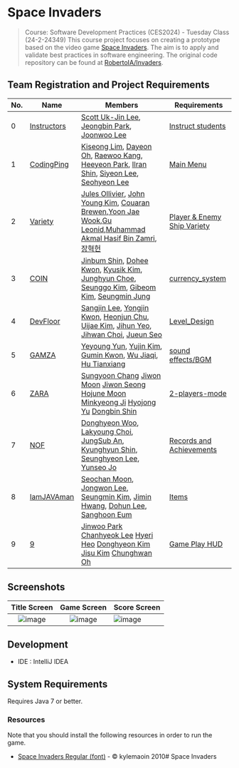 # Space Invaders

> Course: Software Development Practices (CES2024) - Tuesday Class (24-2-24349)
> This course project focuses on creating a prototype based on the video
> game [Space Invaders](https://en.wikipedia.org/wiki/Space_Invaders). The aim is to apply and validate best practices in
> software engineering. The original code repository can be found
> at [RobertoIA/Invaders](https://github.com/RobertoIA/Invaders).

## Team Registration and Project Requirements

| No. | Name                                                             | Members                                                                                                                                                                                                                                                                                                                                     | Requirements                                           |
|-----|------------------------------------------------------------------|---------------------------------------------------------------------------------------------------------------------------------------------------------------------------------------------------------------------------------------------------------------------------------------------------------------------------------------------|--------------------------------------------------------|
| 0   | [Instructors](https://github.com/PurpleBananass/Invaders-SDP)    | [Scott Uk-Jin Lee](https://github.com/scottukjinlee/scottukjinlee), [Jeongbin Park](https://github.com/dev-jjjjjeong-bin/dev-jjjjjeong-bin), [Joonwoo Lee](https://github.com/PurpleBananass/PurpleBananass)                                                                                                                                | [Instruct students](requirements/instruct.md)          |
| 1   | [CodingPing](https://github.com/sdp24-2-CodingPing/Invaders-SDP) | [Kiseong Lim](https://github.com/PIut0), [Dayeon Oh](https://github.com/dayeondev), [Raewoo Kang](https://github.com/raewoo0908), [Heeyeon Park](https://github.com/bheeyo), [Ilran Shin](https://github.com/ilranarli), [Siyeon Lee](https://github.com/lee-si-yeon), [Seohyeon Lee](https://github.com/LeeSeoHyeon04)                     | [Main Menu](requirements/codingping.md)                |
| 2   | [Variety](https://github.com/brewcoua/Invaders-SDP)              | [Jules Ollivier](https://github.com/ollivierju), [John Young Kim](https://github.com/dudghks), [Couaran Brewen](https://github.com/brewcoua),[Yoon Jae Wook](https://github.com/joshmal9999),[Gu Leonid](https://github.com/leong12344),[Muhammad Akmal Hasif Bin Zamri](https://github.com/akmal1649),[장혁헌](https://github.com/yixuan1130) | [Player & Enemy Ship Variety](requirements/variety.md) |
| 3   | [COIN](https://github.com/bumsoft/Invaders-SDP)                  | [Jinbum Shin](https://github.com/bumsoft), [Dohee Kwon](https://github.com/saemmooll), [Kyusik Kim](https://github.com/Kim-Mark), [Junghyun Choe](https://github.com/junghyun-coding), [Seunggo Kim](https://github.com/KIMSEUNGGO), [Gibeom Kim](https://github.com/gimgibum21im), [Seungmin Jung](https://github.com/ppk052)              | [currency_system](requirements/coin.md)                |
| 4   | [DevFloor](https://github.com/idealtrue0/Invaders-SDP.git)       | [Sangjin Lee](https://github.com/idealtrue0), [Yongjin Kwon](https://github.com/myfavoritekwon), [Heonjun Chu](https://github.com/chuheon), [Uijae Kim](https://github.com/chear5967), [Jihun Yeo](https://github.com/godjihun), [Jihwan Choi](https://github.com/Choi-89), [Jueun Seo](https://github.com/yuwol-9)                         | [Level_Design](requirements/Level_Design.md)           |    
| 5   | [GAMZA](https://github.com/yeyoungyun/Invaders-SDP)              | [Yeyoung Yun](https://github.com/yeyoungyun), [Yujin Kim](https://github.com/yujin041124), [Gumin Kwon](https://github.com/rnjsrbals), [Wu Jiaqi](https://github.com/milier1029), [Hu Tianxiang](https://github.com/HT1anX)                                                                                                                 | [sound effects/BGM](requirements/gamza.md)             |
| 6   | [ZARA](https://github.com/logpacket/Invaders-SDP)                | [Sungyoon Chang](https://github.com/logpacket) [Jiwon Moon](https://github.com/mjwoon) [Jiwon Seong](https://github.com/jiwoninnuk) [Hojune Moon](https://github.com/mhojune) [Minkyeong Ji](https://github.com/jjhair119) [Hyojong Yu](https://github.com/yhjong) [Dongbin Shin](https://github.com/dobi02)                                | [2-players-mode](requirements/2-players-mode.md)       |
| 7   | [NOF](https://github.com/fkrdud1125/Invaders-Achievement)        | [Donghyeon Woo](https://github.com/wdong218), [Lakyoung Choi](https://github.com/fkrdud1125), [JungSub An](https://github.com/StableSub?tab=repositories), [Kyunghyun Shin](https://github.com/SKH0501), [Seunghyeon Lee](https://github.com/dlsehy), [Yunseo Jo](https://github.com/yuuuuuuuuuun)                                          | [Records and Achievements](requirements/NOF.md)        |
| 8   | [IamJAVAman](https://github.com/HYU-SDP-IamJAVAman/Invaders-SDP) | [Seochan Moon](https://github.com/dev-moonsc), [Jongwon Lee](https://github.com/javadocq), [Seungmin Kim](https://github.com/smeasylife), [Jimin Hwang](https://github.com/specture258), [Dohun Lee](https://github.com/D0hunLee), [Sanghoon Eum](https://github.com/bamcasa)                                                               | [Items](requirements/iamjavaman.md)                    |                                                                                                                                                                           
| 9   | [9](https://github.com/jinwoo1289/Invaders-SDP)                  | [Jinwoo Park](https://github.com/jinwoo1289) [Chanhyeok Lee](https://github.com/CHLee23) [Hyeri Heo](https://github.com/Hyeri123) [Donghyeon Kim](https://github.com/kdh8798) [Jisu Kim](https://github.com/kkimsxu) [Chunghwan Oh](https://github.com/theDizzt)                                                                            | [Game Play HUD](requirements/9.md)                     |

## Screenshots

|                                                  Title Screen                                                   |                                                   Game Screen                                                   | Score Screen                                                                                                    |
|:---------------------------------------------------------------------------------------------------------------:|:---------------------------------------------------------------------------------------------------------------:|:----------------------------------------------------------------------------------------------------------------|
| ![image](https://user-images.githubusercontent.com/69495129/136980139-7ad6adab-3f11-4711-b0a6-341080aa3361.png) | ![image](https://user-images.githubusercontent.com/69495129/136980236-c5d9ef85-f09a-47a7-b9d9-948f7b624002.png) | ![image](https://user-images.githubusercontent.com/69495129/136980681-93dcadaf-08cb-48d8-90c9-68c651a115c9.png) |

## Development

- IDE : IntelliJ IDEA

## System Requirements

Requires Java 7 or better.

### Resources

Note that you should install the following resources in order to run the game.

- [Space Invaders Regular (font)](http://www.fonts2u.com/space-invaders-regular.font) - &copy; kylemaoin 2010# Space Invaders
